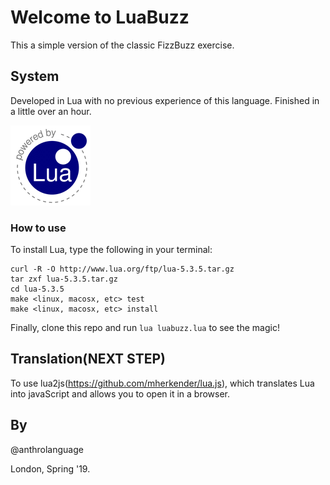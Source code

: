 # Welcome to LuaBuzz

This a simple version of the classic FizzBuzz exercise.

## System

Developed in Lua with no previous experience of this language.
Finished in a little over an hour.

!["Lua_logo"](./powered-by-lua.gif)

### How to use

To install Lua, type the following in your terminal:
```
curl -R -O http://www.lua.org/ftp/lua-5.3.5.tar.gz
tar zxf lua-5.3.5.tar.gz
cd lua-5.3.5
make <linux, macosx, etc> test
make <linux, macosx, etc> install
```

Finally, clone this repo and run ```lua luabuzz.lua``` to see the magic!

## Translation(NEXT STEP)

To use lua2js(https://github.com/mherkender/lua.js), which translates Lua into javaScript and allows you to open it in a browser. 

## By

@anthrolanguage

London, Spring '19.

